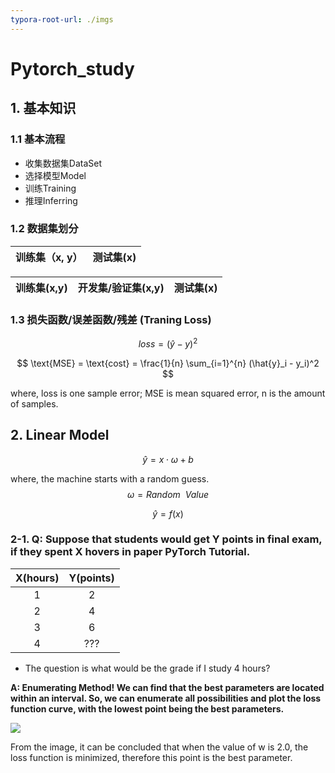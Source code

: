 ```yaml
---
typora-root-url: ./imgs
---
```


# Pytorch_study



## 1. 基本知识

### 1.1 基本流程

- 收集数据集DataSet
- 选择模型Model
- 训练Training
- 推理Inferring



### 1.2 数据集划分

| 训练集（x, y） | 测试集(x) |
| :------------: | :-------: |

| 训练集(x,y) | 开发集/验证集(x,y) | 测试集(x) |
| :---------: | :----------------: | :-------: |



### 1.3 损失函数/误差函数/残差 (Traning Loss)


$$
loss = (\hat{y} - y)^2
$$

$$
\text{MSE} = \text{cost} = \frac{1}{n} \sum_{i=1}^{n} (\hat{y}_i - y_i)^2
$$

where, loss is one sample error; MSE is mean squared error, n is the amount of samples.







## 2. Linear Model

$$
\hat{y} = x \cdot \omega + b
$$

where, the machine starts with a random guess.
$$
\omega = Random \  \ Value
$$

$$
\hat{y} = f(x)
$$



### 2-1. Q: Suppose that students would get Y points in final exam, if they spent X hovers in paper PyTorch Tutorial.

| X(hours) | Y(points) |
| :------: | :-------: |
|    1     |     2     |
|    2     |     4     |
|    3     |     6     |
|    4     |    ???    |

- The question is what would be the grade if I study 4 hours?

**A: Enumerating Method! We can find that the best parameters are located within an interval. So, we can enumerate all possibilities and plot the loss function curve, with the lowest point being the best parameters.**

![](/2-1_1.png)

From the image, it can be concluded that when the value of w is 2.0, the loss function is minimized, therefore this point is the best parameter.



